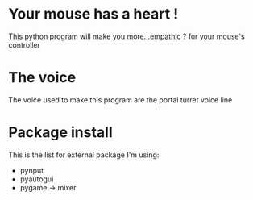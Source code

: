 # Your mouse has a heart !
This python program will make you more...empathic ? for your mouse's controller

# The voice
The voice used to make this program are the portal turret voice line
# Package install
This is the list for external package I'm using:
- pynput
- pyautogui
- pygame -> mixer


